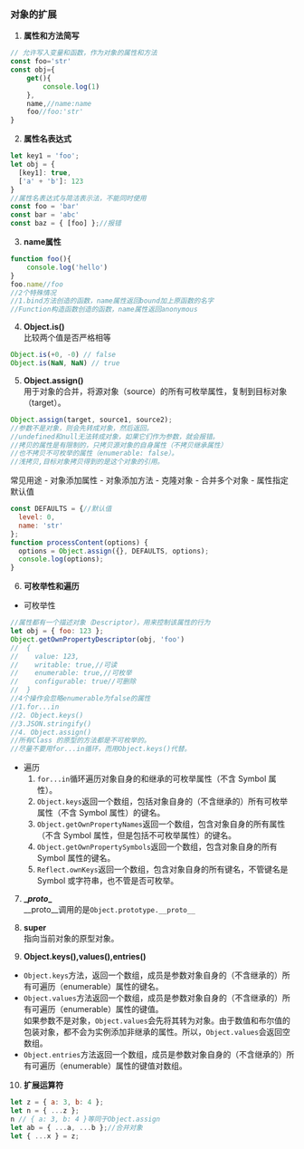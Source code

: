 
### 对象的扩展
1. **属性和方法简写**
```js
// 允许写入变量和函数，作为对象的属性和方法
const foo='str'
const obj={
    get(){
        console.log(1)
    },
    name,//name:name
    foo//foo:'str'
}
```
2. **属性名表达式**
```js
let key1 = 'foo';
let obj = {
  [key1]: true,
  ['a' + 'b']: 123
}
//属性名表达式与简洁表示法，不能同时使用
const foo = 'bar'
const bar = 'abc'
const baz = { [foo] };//报错
```
3. **name属性**
```js
function foo(){
    console.log('hello')
}
foo.name//foo
//2个特殊情况
//1.bind方法创造的函数，name属性返回bound加上原函数的名字
//Function构造函数创造的函数，name属性返回anonymous
```
4. **Object.is()**  
比较两个值是否严格相等
```js
Object.is(+0, -0) // false
Object.is(NaN, NaN) // true
```
5. **Object.assign()**  
用于对象的合并，将源对象（source）的所有可枚举属性，复制到目标对象（target）。
```js
Object.assign(target, source1, source2);
//参数不是对象，则会先转成对象，然后返回。
//undefined和null无法转成对象，如果它们作为参数，就会报错。
//拷贝的属性是有限制的，只拷贝源对象的自身属性（不拷贝继承属性）
//也不拷贝不可枚举的属性（enumerable: false）。
//浅拷贝,目标对象拷贝得到的是这个对象的引用。
```
常见用途
    - 对象添加属性
    - 对象添加方法
    - 克隆对象
    - 合并多个对象
    - 属性指定默认值
```js
const DEFAULTS = {//默认值
  level: 0,
  name: 'str'
};
function processContent(options) {
  options = Object.assign({}, DEFAULTS, options);
  console.log(options);
}
```

6. **可枚举性和遍历**
- 可枚举性
```js
//属性都有一个描述对象（Descriptor），用来控制该属性的行为
let obj = { foo: 123 };
Object.getOwnPropertyDescriptor(obj, 'foo')
//  {
//    value: 123,
//    writable: true,//可读
//    enumerable: true,//可枚举
//    configurable: true//可删除
//  }
//4个操作会忽略enumerable为false的属性
//1.for...in
//2. Object.keys()
//3.JSON.stringify()
//4. Object.assign()
//所有Class 的原型的方法都是不可枚举的。
//尽量不要用for...in循环，而用Object.keys()代替。
```
- 遍历
    1. `for...in`循环遍历对象自身的和继承的可枚举属性（不含 Symbol 属性）。
    2. `Object.keys`返回一个数组，包括对象自身的（不含继承的）所有可枚举属性（不含 Symbol 属性）的键名。
    3. `Object.getOwnPropertyNames`返回一个数组，包含对象自身的所有属性（不含 Symbol 属性，但是包括不可枚举属性）的键名。
    4. `Object.getOwnPropertySymbols`返回一个数组，包含对象自身的所有 Symbol 属性的键名。
    5. `Reflect.ownKeys`返回一个数组，包含对象自身的所有键名，不管键名是 Symbol 或字符串，也不管是否可枚举。

7. **\__proto__**  
__proto__调用的是`Object.prototype.__proto__`

8. **super**  
指向当前对象的原型对象。

9. **Object.keys(),values(),entries()**  
- `Object.keys`方法，返回一个数组，成员是参数对象自身的（不含继承的）所有可遍历（enumerable）属性的键名。  
- `Object.values`方法返回一个数组，成员是参数对象自身的（不含继承的）所有可遍历（enumerable）属性的键值。  
如果参数不是对象，`Object.values`会先将其转为对象。由于数值和布尔值的包装对象，都不会为实例添加非继承的属性。所以，`Object.values`会返回空数组。
- `Object.entries`方法返回一个数组，成员是参数对象自身的（不含继承的）所有可遍历（enumerable）属性的键值对数组。

10. **扩展运算符**
```js
let z = { a: 3, b: 4 };
let n = { ...z };
n // { a: 3, b: 4 }等同于Object.assign
let ab = { ...a, ...b };//合并对象
let { ...x } = z;
```
